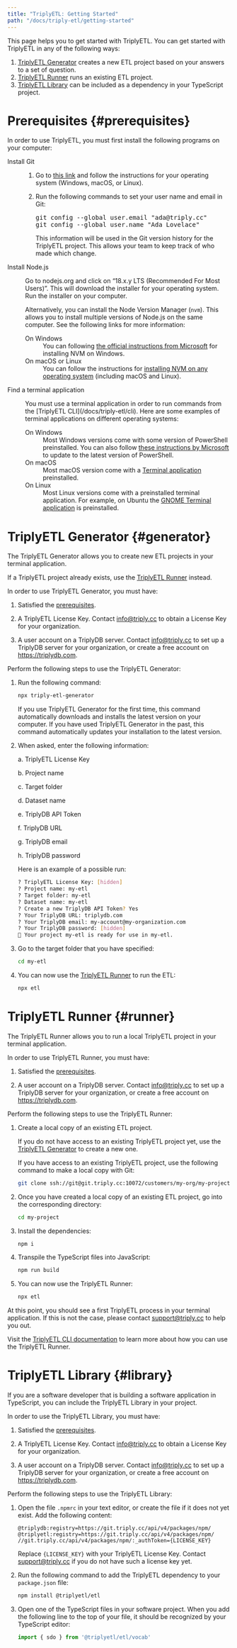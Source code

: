 ```yaml
---
title: "TriplyETL: Getting Started"
path: "/docs/triply-etl/getting-started"
---
```


This page helps you to get started with TriplyETL. You can get started with TriplyETL in any of the following ways:

1. [TriplyETL Generator](#generator) creates a new ETL project based on your answers to a set of question.
2. [TriplyETL Runner](#runner) runs an existing ETL project.
3. [TriplyETL Library](#library) can be included as a dependency in your TypeScript project.



# Prerequisites {#prerequisites}

In order to use TriplyETL, you must first install the following programs on your computer:

<dl>
  <dt>Install Git</dt>
  <dd>
    <ol>
      <li>
        <p>Go to <a href="https://github.com/git-guides/install-git" target="_blank">this link</a> and follow the instructions for your operating system (Windows, macOS, or Linux).</p>
      </li>
      <li>
        <p>Run the following commands to set your user name and email in Git:</p>
        <pre>git config --global user.email "ada@triply.cc"
git config --global user.name "Ada Lovelace"</pre>
        <p>This information will be used in the Git version history for the TriplyETL project. This allows your team to keep track of who made which change.</p>
      </li>
    </ol>
  </dd>
  <dt>Install Node.js</dt>
  <dd>
    <p>Go to <href="https://nodejs.org" target="_blank">nodejs.org</a> and click on “18.x.y LTS (Recommended For Most Users)”. This will download the installer for your operating system. Run the installer on your computer.</p>
    <p>Alternatively, you can install the Node Version Manager (<code>nvm</code>). This allows you to install multiple versions of Node.js on the same computer. See the following links for more information:</p>
    <dl>
      <dt>On Windows</dt>
      <dd>You can following <a href="https://learn.microsoft.com/en-us/windows/dev-environment/javascript/nodejs-on-windows#install-nvm-windows-nodejs-and-npm" target="_blank">the official instructions from Microsoft</a> for installing NVM on Windows.</dd>
      <dt>On macOS or Linux</dt>
      <dd>You can follow the instructions for <a href="https://docs.npmjs.com/downloading-and-installing-node-js-and-npm#using-a-node-version-manager-to-install-nodejs-and-npm" target="_blank">installing NVM on any operating system</a> (including macOS and Linux).</dd>
    </dl>
  </dd>
  <dt>Find a terminal application</dt>
  <dd>
    <p>You must use a terminal application in order to run commands from the [TriplyETL CLI](/docs/triply-etl/cli). Here are some examples of terminal applications on different operating systems:</p>
    <dl>
      <dt>On Windows</dt>
      <dd>Most Windows versions come with some version of PowerShell preinstalled. You can also follow <a href="https://learn.microsoft.com/en-us/powershell/scripting/install/installing-powershell-on-windows?view=powershell-7.3#install-powershell-using-winget-recommended" target="_blank">these instructions by Microsoft</a> to update to the latest version of PowerShell.</dd>
      <dt>On macOS</dt>
      <dd>Most macOS version come with a <a href="https://support.apple.com/guide/terminal/open-or-quit-terminal-apd5265185d-f365-44cb-8b09-71a064a42125/mac" target="_blank">Terminal application</a> preinstalled.</dd>
      <dt>On Linux</dt>
      <dd>Most Linux versions come with a preinstalled terminal application. For example, on Ubuntu the <a href="https://help.gnome.org/users/gnome-terminal/stable/" target="_blank">GNOME Terminal application</a> is preinstalled.</dd>
    </dl>
  </dd>
</dl>



# TriplyETL Generator {#generator}

The TriplyETL Generator allows you to create new ETL projects in your terminal application.

If a TriplyETL project already exists, use the [TriplyETL Runner](#runner) instead.

In order to use TriplyETL Generator, you must have:

1. Satisfied the [prerequisites](#prerequisites).

2. A TriplyETL License Key. Contact [info@triply.cc](mailto:info@triply.cc) to obtain a License Key for your organization.

3. A user account on a TriplyDB server. Contact [info@triply.cc](mailto:info@triply.cc) to set up a TriplyDB server for your organization, or create a free account on <https://triplydb.com>.

Perform the following steps to use the TriplyETL Generator:

1. Run the following command:

   ```sh
   npx triply-etl-generator
   ```

   If you use TriplyETL Generator for the first time, this command automatically downloads and installs the latest version on your computer. If you have used TriplyETL Generator in the past, this command automatically updates your installation to the latest version.

2. When asked, enter the following information:

      a. TriplyETL License Key

      b. Project name

      c. Target folder

      d. Dataset name

      e. TriplyDB API Token

      f. TriplyDB URL

      g. TriplyDB email

      h. TriplyDB password

    Here is an example of a possible run:

    ```sh
    ? TriplyETL License Key: [hidden]
    ? Project name: my-etl
    ? Target folder: my-etl
    ? Dataset name: my-etl
    ? Create a new TriplyDB API Token? Yes
    ? Your TriplyDB URL: triplydb.com
    ? Your TriplyDB email: my-account@my-organization.com
    ? Your TriplyDB password: [hidden]
    🏁 Your project my-etl is ready for use in my-etl.
    ```

3. Go to the target folder that you have specified:

   ```sh
   cd my-etl
   ```

4. You can now use the [TriplyETL Runner](/docs/triply-etl/cli#runner) to run the ETL:

   ```sh
   npx etl
   ```



# TriplyETL Runner {#runner}

The TriplyETL Runner allows you to run a local TriplyETL project in your terminal application.

In order to use TriplyETL Runner, you must have:

1. Satisfied the [prerequisites](#prerequisites).

2. A user account on a TriplyDB server. Contact [info@triply.cc](mailto:info@triply.cc) to set up a TriplyDB server for your organization, or create a free account on <https://triplydb.com>.

Perform the following steps to use the TriplyETL Runner:

1. Create a local copy of an existing ETL project.

   If you do not have access to an existing TriplyETL project yet, use the [TriplyETL Generator](/docs/triply-etl/getting-started#generator) to create a new one.

   If you have access to an existing TriplyETL project, use the following command to make a local copy with Git:

   ```sh
   git clone ssh://git@git.triply.cc:10072/customers/my-org/my-project.git
   ```

2. Once you have created a local copy of an existing ETL project, go into the corresponding directory:

   ```sh
   cd my-project
   ```

3. Install the dependencies:

   ```sh
   npm i
   ```

4. Transpile the TypeScript files into JavaScript:

   ```sh
   npm run build
   ```

5. You can now use the TriplyETL Runner:

   ```sh
   npx etl
   ```

At this point, you should see a first TriplyETL process in your terminal application. If this is not the case, please contact [support@triply.cc](mailto:support@triply.cc) to help you out.

Visit the [TriplyETL CLI documentation](/docs/triply-etl/cli#runner) to learn more about how you can use the TriplyETL Runner.



# TriplyETL Library {#library}

If you are a software developer that is building a software application in TypeScript, you can include the TriplyETL Library in your project.

In order to use the TriplyETL Library, you must have:

1. Satisfied the [prerequisites](#prerequisites).

2. A TriplyETL License Key. Contact [info@triply.cc](mailto:info@triply.cc) to obtain a License Key for your organization.

3. A user account on a TriplyDB server. Contact [info@triply.cc](mailto:info@triply.cc) to set up a TriplyDB server for your organization, or create a free account on <https://triplydb.com>.

Perform the following steps to use the TriplyETL Library:

1. Open the file `.npmrc` in your text editor, or create the file if it does not yet exist. Add the following content:

   ```
   @triplydb:registry=https://git.triply.cc/api/v4/packages/npm/
   @triplyetl:registry=https://git.triply.cc/api/v4/packages/npm/
   //git.triply.cc/api/v4/packages/npm/:_authToken={LICENSE_KEY}
   ```

   Replace `{LICENSE_KEY}` with your TriplyETL License Key. Contact [support@triply.cc](mailto:support@triply.cc) if you do not have such a license key yet.

  2. Run the following command to add the TriplyETL dependency to your `package.json` file:

     ```sh
     npm install @triplyetl/etl
     ```

  3. Open one of the TypeScript files in your software project. When you add the following line to the top of your file, it should be recognized by your TypeScript editor:

     ```ts
     import { sdo } from '@triplyetl/etl/vocab'
     ```
